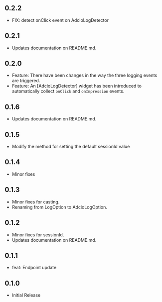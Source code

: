 ## 0.2.2

* FIX: detect onClick event on AdcioLogDetector

## 0.2.1

* Updates documentation on README.md.

## 0.2.0

* Feature: There have been changes in the way the three logging events are triggered.
* Feature: An [AdcioLogDetector] widget has been introduced to automatically collect `onClick` and `onImpression` events.

## 0.1.6

* Updates documentation on README.md.

## 0.1.5

* Modify the method for setting the default sessionId value

## 0.1.4

* Minor fixes

## 0.1.3

* Minor fixes for casting.
* Renaming from LogOption to AdcioLogOption.

## 0.1.2

* Minor fixes for sessionId.
* Updates documentation on README.md.

## 0.1.1

* feat: Endpoint update

## 0.1.0

* Initial Release
